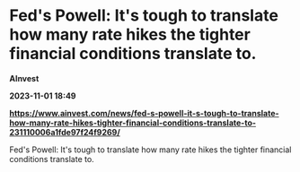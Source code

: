 # Fed's Powell: It's tough to translate how many rate hikes the tighter financial conditions translate to.
**AInvest**

**2023-11-01 18:49**

**https://www.ainvest.com/news/fed-s-powell-it-s-tough-to-translate-how-many-rate-hikes-tighter-financial-conditions-translate-to-231110006a1fde97f24f9269/**

Fed's Powell: It's tough to translate how many rate hikes the tighter financial conditions translate to.